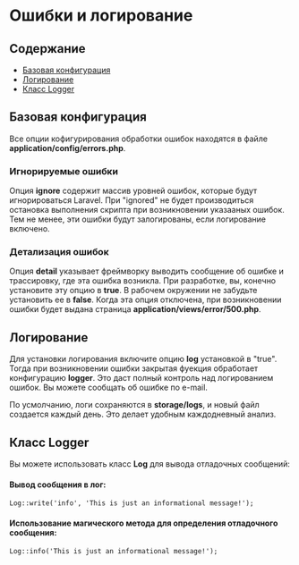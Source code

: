 # Ошибки и логирование

## Содержание

- [Базовая конфигурация](#basic-configuration)
- [Логирование](#logging)
- [Класс Logger](#the-logger-class)

<a name="basic-configuration"></a>
## Базовая конфигурация

Все опции кофигурирования обработки ошибок находятся в файле **application/config/errors.php**.

### Игнорируемые ошибки

Опция **ignore** содержит массив уровней ошибок, которые будут игнорироваться Laravel. При "ignored" не будет производиться остановка выполнения скрипта при возникновении указааных ошибок. Тем не менее, эти ошибки будут залогированы, если логирование включено.

### Детализация ошибок

Опция **detail** указывает фреймворку выводить сообщение об ошибке и трассировку, где эта ошибка возникла.
При разработке, вы, конечно установите эту опцию в **true**. В рабочем окружении не забудьте установить ее в **false**. Когда эта опция отключена, при возникновении ошибки будет выдана страница **application/views/error/500.php**.

<a name="logging"></a>
## Логирование

Для установки логирования включите опцию **log** установкой в "true". Тогда при возникновении ошибки закрытая фуекция обработает конфигурацию **logger**. Это даст полный контроль над логированием ошибок. Вы можете сообщать об ошибке по e-mail.

По усмолчанию, логи сохраняются в **storage/logs**, и новый файл создается каждый день. Это делает удобным каждодневный анализ.

<a name="the-logger-class"></a>
## Класс Logger

Вы можете использовать класс **Log** для вывода отладочных сообщений:

#### Вывод сообщения в лог:

	Log::write('info', 'This is just an informational message!');

#### Использование магического метода для определения отладочного сообщения:

	Log::info('This is just an informational message!');
